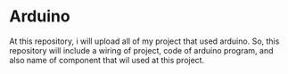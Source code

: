 # Arduino
At this repository, i will upload all of my project that used arduino. So, this repository will include a wiring of project, code of arduino program, and also name of component that wil used at this project.
